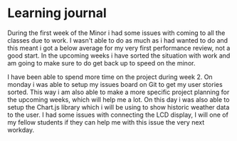 # Learning journal
During the first week of the Minor i had some issues with coming to all the classes due to work. I wasn't able to do as much as i had wanted to do and this meant i got a below average for my very first performance review, not a good start. In the upcoming weeks i have sorted the situation with work and am going to make sure to do get back up to speed on the minor. 

I have been able to spend more time on the project during week 2. On monday i was able to setup my issues board on Git to get my user stories sorted. This way i am also able to make a more specific project planning for the upcoming weeks, which will help me a lot. On this day i was also able to setup the Chart.js library which i will be using to show historic weather data to the user. I had some issues with connecting the LCD display, I will one of my fellow students if they can help me with this issue the very next workday.